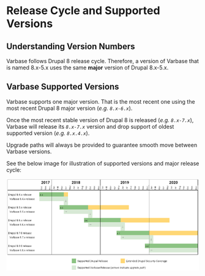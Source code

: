 # Release Cycle and Supported Versions

## Understanding Version Numbers

Varbase follows Drupal 8 release cycle. Therefore, a version of Varbase that is named 8.x-5.x uses the same **major** version of Drupal 8.x-5.x.



## Varbase Supported Versions

Varbase supports one major version. That is the most recent one using the most recent Drupal 8 major version \(_e.g. `8.x-6.x`_\). 

Once the most recent stable version of Drupal 8 is released \(_e.g. `8.x-7.x`_\), Varbase will release its _`8.x-7.x`_ version and drop support of oldest supported version \(_e.g. `8.x.4.x`_\).

Upgrade paths will always be provided to guarantee smooth move between Varbase versions.

See the below image for illustration of supported versions and major release cycle:

![Drupal 8 Feature Versions Release Cycle and How Varbase Follows It](../.gitbook/assets/varbase-releases%20%281%29.png)



